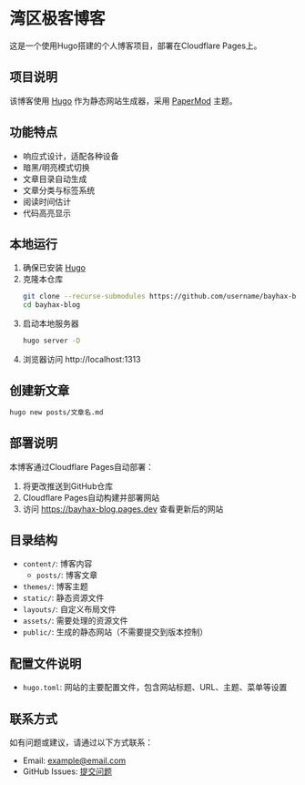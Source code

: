 # 湾区极客博客

这是一个使用Hugo搭建的个人博客项目，部署在Cloudflare Pages上。

## 项目说明

该博客使用 [Hugo](https://gohugo.io/) 作为静态网站生成器，采用 [PaperMod](https://github.com/adityatelange/hugo-PaperMod) 主题。

## 功能特点

- 响应式设计，适配各种设备
- 暗黑/明亮模式切换
- 文章目录自动生成
- 文章分类与标签系统
- 阅读时间估计
- 代码高亮显示

## 本地运行

1. 确保已安装 [Hugo](https://gohugo.io/installation/)
2. 克隆本仓库
   ```bash
   git clone --recurse-submodules https://github.com/username/bayhax-blog.git
   cd bayhax-blog
   ```
3. 启动本地服务器
   ```bash
   hugo server -D
   ```
4. 浏览器访问 http://localhost:1313

## 创建新文章

```bash
hugo new posts/文章名.md
```

## 部署说明

本博客通过Cloudflare Pages自动部署：

1. 将更改推送到GitHub仓库
2. Cloudflare Pages自动构建并部署网站
3. 访问 https://bayhax-blog.pages.dev 查看更新后的网站

## 目录结构

- `content/`: 博客内容
  - `posts/`: 博客文章
- `themes/`: 博客主题
- `static/`: 静态资源文件
- `layouts/`: 自定义布局文件
- `assets/`: 需要处理的资源文件
- `public/`: 生成的静态网站（不需要提交到版本控制）

## 配置文件说明

- `hugo.toml`: 网站的主要配置文件，包含网站标题、URL、主题、菜单等设置

## 联系方式

如有问题或建议，请通过以下方式联系：

- Email: example@email.com
- GitHub Issues: [提交问题](https://github.com/username/bayhax-blog/issues) 